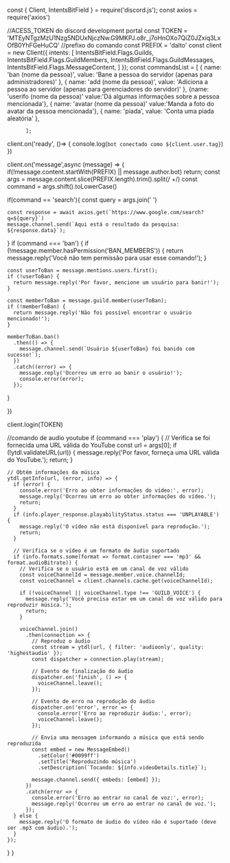 const { Client, IntentsBitField } = require('discord.js');
const axios = require('axios')

  
//ACESS_TOKEN do discord development portal
const TOKEN = 'MTEyNTgzMzU1Nzg5NDUxNjczNw.G9MKPJ.o8r_j7oHnOXo7QiZ0JZxiq3LxOfB0YhFGeHuCQ'
//prefixo do comando
const PREFIX = 'dalto'
const client = new Client({ 
  intents: [
      IntentsBitField.Flags.Guilds,
      IntentsBitField.Flags.GuildMembers,
      IntentsBitField.Flags.GuildMessages,
      IntentsBitField.Flags.MessageContent,
  ]
});
 const commandsList = [
            { name: 'ban (nome da pessoa)', value: 'Bane a pessoa do servidor (apenas para administradores)' },
            { name: 'add (nome da pessoa)', value: 'Adiciona a pessoa ao servidor (apenas para gerenciadores do servidor)' },
            {name: 'userifo (nome da pessoa)' value:'Dá algumas informações sobre a pessoa mencionada'},
            { name: 'avatar (nome da pessoa)' value:'Manda a foto do avatar da pessoa mencionada'},
            { name: 'piada', value: 'Conta uma piada aleatória' },

          
          ];

client.on('ready', ()=> {
    console.log(`bot conectado como ${client.user.tag}`)
})

client.on('message',async (message) => {
    if(!message.content.startWith(PREFIX) || message.author.bot) return;
    const args = message.content.slice(PREFIX.length).trim().split(/ +/)
    const command = args.shift().toLowerCase()

if(command == 'search'){
    const query = args.join(' ')

    const response = await axios.get(`https://www.google.com/search?q=${query}`)
    message.channel.send(`Aqui está o resultado da pesquisa: ${response.data}`);

}
if (command === 'ban') {
    if (!message.member.hasPermission('BAN_MEMBERS')) {
      return message.reply('Você não tem permissão para usar esse comando!');
    }

    const userToBan = message.mentions.users.first();
    if (!userToBan) {
      return message.reply('Por favor, mencione um usuário para banir!');
    }

    const memberToBan = message.guild.member(userToBan);
    if (!memberToBan) {
      return message.reply('Não foi possível encontrar o usuário mencionado!');
    }

    memberToBan.ban()
      .then(() => {
        message.channel.send(`Usuário ${userToBan} foi banido com sucesso!`);
      })
      .catch((error) => {
        message.reply('Ocorreu um erro ao banir o usuário!');
        console.error(error);
      });
  }


})








client.login(TOKEN)

//comando de audio youtube
if (command === 'play') {
    // Verifica se foi fornecida uma URL válida do YouTube
    const url = args[0];
    if (!ytdl.validateURL(url)) {
      message.reply('Por favor, forneça uma URL válida do YouTube.');
      return;
    }
  
    // Obtém informações da música
    ytdl.getInfo(url, (error, info) => {
      if (error) {
        console.error('Erro ao obter informações do vídeo:', error);
        message.reply('Ocorreu um erro ao obter informações do vídeo.');
        return;
      }
      if (info.player_response.playabilityStatus.status === 'UNPLAYABLE') {
        message.reply('O vídeo não está disponível para reprodução.');
        return;
      }
  
      // Verifica se o vídeo é um formato de áudio suportado
      if (info.formats.some(format => format.container === 'mp3' && format.audioBitrate)) {
        // Verifica se o usuário está em um canal de voz válido
        const voiceChannelId = message.member.voice.channelId;
        const voiceChannel = client.channels.cache.get(voiceChannelId);
  
        if (!voiceChannel || voiceChannel.type !== 'GUILD_VOICE') {
          message.reply('Você precisa estar em um canal de voz válido para reproduzir música.');
          return;
        }
  
        voiceChannel.join()
          .then(connection => {
            // Reproduz o áudio
            const stream = ytdl(url, { filter: 'audioonly', quality: 'highestaudio' });
            const dispatcher = connection.play(stream);
  
            // Evento de finalização do áudio
            dispatcher.on('finish', () => {
              voiceChannel.leave();
            });
  
            // Evento de erro na reprodução do áudio
            dispatcher.on('error', error => {
              console.error('Erro ao reproduzir áudio:', error);
              voiceChannel.leave();
            });
  
            // Envia uma mensagem informando a música que está sendo reproduzida
            const embed = new MessageEmbed()
              .setColor('#0099ff')
              .setTitle('Reproduzindo música')
              .setDescription(`Tocando: ${info.videoDetails.title}`);
  
            message.channel.send({ embeds: [embed] });
          })
          .catch(error => {
            console.error('Erro ao entrar no canal de voz:', error);
            message.reply('Ocorreu um erro ao entrar no canal de voz.');
          });
      } else {
        message.reply('O formato de áudio do vídeo não é suportado (deve ser .mp3 com áudio).');
      }
    });
  }
  }
  